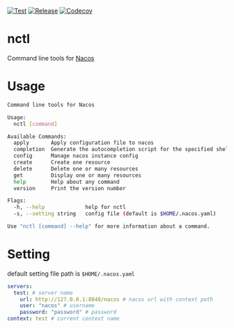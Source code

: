 [![Test](https://github.com/joelee2012/nacosctl/actions/workflows/test.yml/badge.svg?branch=main)](https://github.com/joelee2012/nacosctl/actions/workflows/test.yml)
[![Release](https://github.com/joelee2012/nacosctl/actions/workflows/release.yml/badge.svg?branch=main)](https://github.com/joelee2012/nacosctl/actions/workflows/release.yml)
[![Codecov](https://codecov.io/gh/joelee2012/nacosctl/branch/main/graph/badge.svg?token=PY470EX7J6)](https://codecov.io/gh/joelee2012/nacosctl)
# nctl
Command line tools for [Nacos](https://nacos.io/)

# Usage

```sh
Command line tools for Nacos

Usage:
  nctl [command]

Available Commands:
  apply       Apply configuration file to nacos
  completion  Generate the autocompletion script for the specified shell
  config      Manage nacos instance config
  create      Create one resource
  delete      Delete one or many resources
  get         Display one or many resources
  help        Help about any command
  version     Print the version number

Flags:
  -h, --help             help for nctl
  -s, --setting string   config file (default is $HOME/.nacos.yaml)

Use "nctl [command] --help" for more information about a command.
```

# Setting

default setting file path is `$HOME/.nacos.yaml`

```yaml
servers:
  test: # server name
    url: http://127.0.0.1:8848/nacos # nacos url with context path
    user: "nacos" # username
    password: "password" # password
context: test # current context name
```
